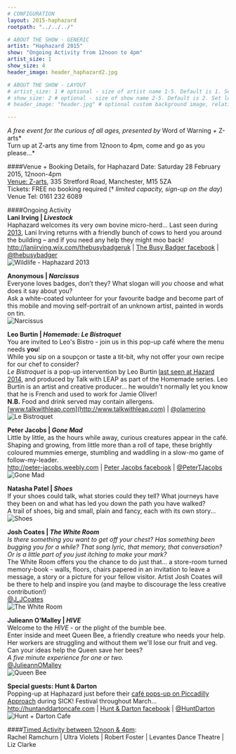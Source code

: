 ```yaml
---
# CONFIGURATION
layout: 2015-haphazard
rootpath: "../../../"

# ABOUT THE SHOW - GENERIC
artist: "Haphazard 2015"
show: "Ongoing Activity from 12noon to 4pm"
artist_size: 1
show_size: 4
header_image: header_haphazard2.jpg

# ABOUT THE SHOW - LAYOUT
# artist_size: 1 # optional - size of artist name 1-5. Default is 1. Set longer names to lower values
# show_size: 2 # optional - size of show name 2-5. Default is 2. Set longer names to lower values
# header_image: "header.jpg" # optional custom background image, relative to current page

---
```

*A free event for the curious of all ages, presented by* Word of Warning *+* Z-arts*<br>Turn up at Z-arts any time from 12noon to 4pm, come and go as you please…*		

####Venue + Booking Details, for Haphazard
Date: Saturday 28 February 2015, 12noon-4pm    
[Venue: Z-arts](http://www.z-arts.org/about-us/getting-here), 335 Stretford Road, Manchester, M15 5ZA        
Tickets: FREE no booking required († *limited capacity, sign-up on the day*)        
Venue Tel: 0161 232 6089

####Ongoing Activity   
**Lani Irving | *Livestock***        
Haphazard welcomes its very own bovine micro-herd... Last seen during [2013](/archive/2013-spring/haphazard), Lani Irving returns with a friendly bunch of cows to herd you around the building – and if you need any help they might moo back!        
<http://laniirving.wix.com/thebusybadgeruk> | [The Busy Badger facebook](http://www.facebook.com/thebusybadger) | [@thebusybadger](http://twitter.com/thebusybadger)          
![Wildlife - Haphazard 2013](lani.jpg)  
     
**Anonymous  | *Narcissus***       
Everyone loves badges, don’t they? What slogan will *you* choose and what does it say about you?    
Ask a white-coated volunteer for your favourite badge and become part of this mobile and moving self-portrait of an unknown artist, painted in words on tin.    
![Narcissus](Narcissus.jpg)      

**Leo Burtin | *Homemade: Le Bistroquet***      
You are invited to Leo's Bistro - join us in this pop-up café where the menu needs **you**!    
While you sip on a soupçon or taste a tit-bit, why not offer your own recipe for our chef to consider?    
 *Le Bistroquet* is a pop-up intervention by Leo Burtin [last seen at Hazard 2014](/archive/2014-hazard/ongoing),  and produced by Talk with LEAP as part of the Homemade series. Leo Burtin is an artist and creative producer... he wouldn't normally let you know that he is French and used to work for Jamie Oliver!         
**N.B.** Food and drink served may contain allergens.            
[www.talkwithleap.com](http://www.talkwithleap.com) | [@olamerino](http://twitter.com/olamerino)        
![Le Bistroquet](bistro.jpg)    

**Peter Jacobs | *Gone Mad***    
Little by little, as the hours while away, curious creatures appear in the café. Shaping and growing, from little more than a roll of tape, these brightly coloured mummies emerge, stumbling and waddling in a slow-mo game of follow-my-leader.     
<http://peter-jacobs.weebly.com> | [Peter Jacobs facebook](http://www.facebook.com/mrpeterjacobs) | [@PeterTJacobs](http://twitter.com/PeterTJacobs)    
![Gone Mad](peter.jpg)    
    
**Natasha Patel | *Shoes***   
If your shoes could talk, what stories could they tell?  What journeys have they been on and what has led you down the path you have walked?   
A trail of shoes, big and small, plain and fancy, each with its own story...    
![Shoes](shoes.jpg)     

**Josh Coates | *The White Room***       
*Is there something you want to get off your chest? Has something been bugging you for a while? That song lyric, that memory, that conversation?  Or is a little part of you just itching to make your mark?*   
The White Room offers you the chance to do just that… a store-room turned memory-book - walls, floors, chairs papered in an invitation to leave a message, a story or a picture for your fellow visitor.  Artist Josh Coates will be there to help and inspire you (and maybe to discourage the less creative contribution!)    
[@J_JCoates](http://twitter.com/J_JCoates)    
![The White Room](josh.jpg)    
        
**Julieann O’Malley | *HIVE***          
Welcome to the *HIVE* - or the plight of the bumble bee.     
Enter inside and meet Queen Bee, a friendly creature who needs your help.    
Her workers are struggling and without them we'll lose our fruit and veg.    
Can your ideas help the Queen save her bees?     
*A five minute experience for one or two.*    
[@JulieannOMalley](http://twitter.com/JulieannOMalley)      
![Queen Bee](bee.jpg)    

**Special guests: Hunt & Darton**       
Popping-up at Haphazard just before their [café pops-up on Piccadilly Approach](/current/2015-spring/h&d) during SICK! Festival throughout March…          
<http://huntanddartoncafe.com> | [Hunt & Darton facebook](http://www.facebook.com/hunt.darton) | [@HuntDarton](http://twitter.com/HuntDarton)      
![Hunt + Darton Cafe](HD.jpg)  
               
####[Timed Activity between 12noon & 4pm](/current/2015-haphazard/timed):		
Rachel Ramchurn | Ultra Violets | Robert Foster | Levantes Dance Theatre | Liz Clarke    

